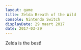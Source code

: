```yaml
---
layout: game
title: Zelda Breath of the Wild
console: Nintendo Switch
displayDate: 29 maart 2017
date: 2017-03-29
---
```

Zelda is the best!